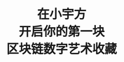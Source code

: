 ---
writter : "Universe cube"
title : "在小宇方 <br> 开启你的第一块 <br> 区块链数字艺术收藏"
image : "images/about/book.png"
---